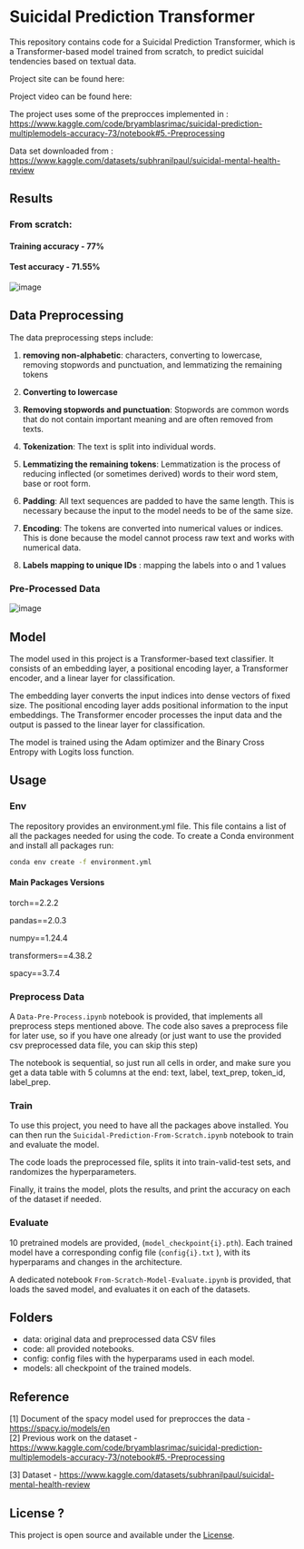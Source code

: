 # Suicidal Prediction Transformer

This repository contains code for a Suicidal Prediction Transformer, which is a Transformer-based model trained from scratch, to predict suicidal tendencies based on textual data.

Project site can be found here:

Project video can be found here: 

The project uses some of the preprocces implemented in :  https://www.kaggle.com/code/bryamblasrimac/suicidal-prediction-multiplemodels-accuracy-73/notebook#5.-Preprocessing 

Data set downloaded from : https://www.kaggle.com/datasets/subhranilpaul/suicidal-mental-health-review

## Results 
### From scratch: 
#### Training accuracy - 77% 
#### Test accuracy - 71.55%
![image](https://github.com/DanielOchana/Suicidal-Prediction-Transformer/assets/102607314/3e308c04-d4ea-4dce-b3ca-e51443278e27)



## Data Preprocessing

The data preprocessing steps include:
1. **removing non-alphabetic**: characters, converting to lowercase, removing stopwords and punctuation, and lemmatizing the remaining tokens

2. **Converting to lowercase**
3. **Removing stopwords and punctuation**: Stopwords are common words that do not contain important meaning and are often removed from texts.
4. **Tokenization**: The text is split into individual words.
5. **Lemmatizing the remaining tokens**: Lemmatization is the process of reducing inflected (or sometimes derived) words to their word stem, base or root form.

6. **Padding**: All text sequences are padded to have the same length. This is necessary because the input to the model needs to be of the same size.

7. **Encoding**: The tokens are converted into numerical values or indices. This is done because the model cannot process raw text and works with numerical data.
8. **Labels mapping to unique IDs** : mapping the labels into o and 1 values 

### Pre-Processed Data 
![image](https://github.com/DanielOchana/Suicidal-Prediction-Transformer/assets/102607314/f7bd433e-4186-40c1-866c-c8bbafa7cccf)


## Model

The model used in this project is a Transformer-based text classifier. It consists of an embedding layer, a positional encoding layer, a Transformer encoder, and a linear layer for classification.

The embedding layer converts the input indices into dense vectors of fixed size. The positional encoding layer adds positional information to the input embeddings. The Transformer encoder processes the input data and the output is passed to the linear layer for classification.

The model is trained using the Adam optimizer and the Binary Cross Entropy with Logits loss function.

## Usage 
### Env
The repository provides an environment.yml file.
This file contains a list of all the packages needed for using the code. 
To create a Conda environment and install all packages run:

``` bash 
conda env create -f environment.yml
```
#### Main Packages Versions
torch==2.2.2 

pandas==2.0.3

numpy==1.24.4

transformers==4.38.2

spacy==3.7.4

### Preprocess Data
A `Data-Pre-Process.ipynb` notebook is provided, that implements all preprocess steps mentioned above. 
The code also saves a preprocess file for later use, so if you have one already (or just want to use the provided csv preprocessed data file, you can skip this step)

The notebook is sequential, so just run all cells in order, and make sure you get a data table with 5 columns at the end: 
text, label, text_prep, token_id, label_prep.

### Train
To use this project, you need to have all the packages above installed. You can then run the `Suicidal-Prediction-From-Scratch.ipynb` notebook to train and evaluate the model.

The code loads the preprocessed file, splits it into train-valid-test sets, and randomizes the hyperparameters. 

Finally, it trains the model, plots the results, and print the accuracy on each of the dataset if needed. 

### Evaluate

10 pretrained models are provided, (`model_checkpoint{i}.pth`).
Each trained model have a corresponding config file (`config{i}.txt` ), with its hyperparams and changes in the architecture. 

A dedicated notebook `From-Scratch-Model-Evaluate.ipynb` is provided, that loads the saved model, and evaluates it on each of the datasets. 

## Folders
* data: original data and preprocessed data CSV files
* code: all provided notebooks. 
* config: config files with the hyperparams used in each model. 
* models: all checkpoint of the trained models. 

## Reference

[1] Document of the spacy model used for preprocces the data - https://spacy.io/models/en  
[2] Previous work on the dataset -  https://www.kaggle.com/code/bryamblasrimac/suicidal-prediction-multiplemodels-accuracy-73/notebook#5.-Preprocessing

[3] Dataset - https://www.kaggle.com/datasets/subhranilpaul/suicidal-mental-health-review


## License ?

This project is open source and available under the [License](LICENSE).

